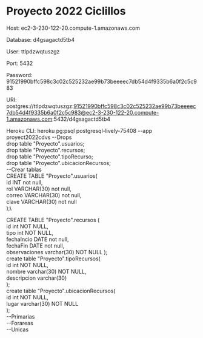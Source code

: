 # Proyecto 2022 Ciclillos

Host: ec2-3-230-122-20.compute-1.amazonaws.com

Database: d4gsagactd5tb4

User: ttlpdzwqtuszgz

Port: 5432

Password: 91521990bffc598c3c02c525232ae99b73beeeec7db54d4f9335b6a0f2c5c983

URI: postgres://ttlpdzwqtuszgz:91521990bffc598c3c02c525232ae99b73beeeec7db54d4f9335b6a0f2c5c983@ec2-3-230-122-20.compute-1.amazonaws.com:5432/d4gsagactd5tb4

Heroku CLI: heroku pg:psql postgresql-lively-75408 --app proyect2022cdvs
--Drops\
drop table "Proyecto".usuarios;\
drop table "Proyecto".recursos;\
drop table "Proyecto".tipoRecurso;\
drop table "Proyecto".ubicacionRecursos;\
--Crear tablas\
CREATE TABLE  "Proyecto".usuarios(\
	id INT not null,\
	rol VARCHAR(30) not null,\
	correo VARCHAR(30) not null,\
	clave VARCHAR(30) not null\
);\

CREATE TABLE "Proyecto".recursos (\
	id int NOT NULL,\
	tipo int NOT NULL,\
	fechaIncio DATE not null,\
	fechaFin DATE not null,\
	observaciones varchar(30) NOT NULL
);\
create table "Proyecto".tipoRecursos(\
	id int NOT NULL,\
	nombre varchar(30) NOT NULL,\
	descripcion varchar(30)\
);\
create table "Proyecto".ubicacionRecursos(\
	id int NOT NULL,\
	lugar varchar(30) NOT NULL\
);\
--Primarias\
--Forareas\
--Unicas
